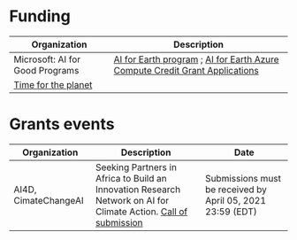 

# Funding

Organization | Description | 
--- | --- |
Microsoft: AI for Good Programs | [AI for Earth program](https://www.microsoft.com/en-us/ai/ai-for-earth) ; [AI for Earth Azure Compute Credit Grant Applications](https://www.microsoft.com/en-us/ai/ai-for-earth-grants#primaryR3) | 
[Time for the planet](https://www.time-planet.com/fr) |  | 


# Grants events

Organization | Description | Date | 
--- | --- |--- |
AI4D, CimateChangeAI | Seeking Partners in Africa to Build an Innovation Research Network on AI for Climate Action. [Call of submission](https://www.climatechange.ai/calls) | Submissions must be received by April 05, 2021 23:59 (EDT)|
